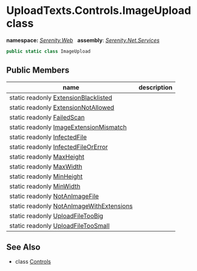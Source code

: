 # UploadTexts.Controls.ImageUpload class
**namespace:** *[Serenity.Web](../README.md#serenity.web-namespace)*   **assembly**: *[Serenity.Net.Services](../README.md)*

```csharp
public static class ImageUpload
```

## Public Members

| name | description |
| --- | --- |
| static readonly [ExtensionBlacklisted](UploadTexts.Controls.ImageUpload/ExtensionBlacklisted.md) |  |
| static readonly [ExtensionNotAllowed](UploadTexts.Controls.ImageUpload/ExtensionNotAllowed.md) |  |
| static readonly [FailedScan](UploadTexts.Controls.ImageUpload/FailedScan.md) |  |
| static readonly [ImageExtensionMismatch](UploadTexts.Controls.ImageUpload/ImageExtensionMismatch.md) |  |
| static readonly [InfectedFile](UploadTexts.Controls.ImageUpload/InfectedFile.md) |  |
| static readonly [InfectedFileOrError](UploadTexts.Controls.ImageUpload/InfectedFileOrError.md) |  |
| static readonly [MaxHeight](UploadTexts.Controls.ImageUpload/MaxHeight.md) |  |
| static readonly [MaxWidth](UploadTexts.Controls.ImageUpload/MaxWidth.md) |  |
| static readonly [MinHeight](UploadTexts.Controls.ImageUpload/MinHeight.md) |  |
| static readonly [MinWidth](UploadTexts.Controls.ImageUpload/MinWidth.md) |  |
| static readonly [NotAnImageFile](UploadTexts.Controls.ImageUpload/NotAnImageFile.md) |  |
| static readonly [NotAnImageWithExtensions](UploadTexts.Controls.ImageUpload/NotAnImageWithExtensions.md) |  |
| static readonly [UploadFileTooBig](UploadTexts.Controls.ImageUpload/UploadFileTooBig.md) |  |
| static readonly [UploadFileTooSmall](UploadTexts.Controls.ImageUpload/UploadFileTooSmall.md) |  |

## See Also

* class [Controls](UploadTexts.Controls.md)